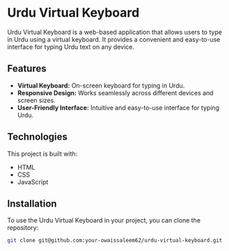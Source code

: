 
# Urdu Virtual Keyboard


Urdu Virtual Keyboard is a web-based application that allows users to type in Urdu using a virtual keyboard. It provides a convenient and easy-to-use interface for typing Urdu text on any device.

## Features

- **Virtual Keyboard:** On-screen keyboard for typing in Urdu.
- **Responsive Design:** Works seamlessly across different devices and screen sizes.
- **User-Friendly Interface:** Intuitive and easy-to-use interface for typing Urdu.

## Technologies

This project is built with:

- HTML
- CSS
- JavaScript

## Installation

To use the Urdu Virtual Keyboard in your project, you can clone the repository:

```bash
git clone git@github.com:your-owaissaleem62/urdu-virtual-keyboard.git
